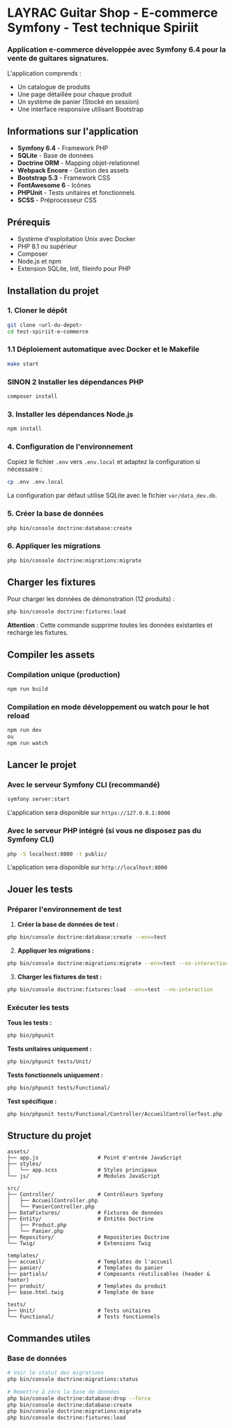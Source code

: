 # LAYRAC Guitar Shop - E-commerce Symfony - Test technique Spiriit

### Application e-commerce développée avec Symfony 6.4 pour la vente de guitares signatures.

L'application comprends :
- Un catalogue de produits
- Une page détaillée pour chaque produit
- Un système de panier (Stocké en session)
- Une interface responsive utilisant Bootstrap

## Informations sur l'application

- **Symfony 6.4** - Framework PHP
- **SQLite** - Base de données
- **Doctrine ORM** - Mapping objet-relationnel
- **Webpack Encore** - Gestion des assets
- **Bootstrap 5.3** - Framework CSS
- **FontAwesome 6** - Icônes
- **PHPUnit** - Tests unitaires et fonctionnels
- **SCSS** - Préprocesseur CSS

## Prérequis

- Système d'exploitation Unix avec Docker
- PHP 8.1 ou supérieur
- Composer
- Node.js et npm
- Extension SQLite, Intl, fileinfo pour PHP

## Installation du projet

### 1. Cloner le dépôt

```bash
git clone <url-du-depot>
cd test-spiriit-e-commerce
```

### 1.1 Déploiement automatique avec Docker et le Makefile

```bash
make start
```

### SINON 2 Installer les dépendances PHP

```bash
composer install
```

### 3. Installer les dépendances Node.js

```bash
npm install
```

### 4. Configuration de l'environnement

Copiez le fichier `.env` vers `.env.local` et adaptez la configuration si nécessaire :

```bash
cp .env .env.local
```

La configuration par défaut utilise SQLite avec le fichier `var/data_dev.db`.

### 5. Créer la base de données

```bash
php bin/console doctrine:database:create
```

### 6. Appliquer les migrations

```bash
php bin/console doctrine:migrations:migrate
```

## Charger les fixtures

Pour charger les données de démonstration (12 produits) :

```bash
php bin/console doctrine:fixtures:load
```

**Attention** : Cette commande supprime toutes les données existantes et recharge les fixtures.

## Compiler les assets

### Compilation unique (production)

```bash
npm run build
```

### Compilation en mode développement ou watch pour le hot reload

```bash
npm run dev
ou
npm run watch
```

## Lancer le projet

### Avec le serveur Symfony CLI (recommandé)

```bash
symfony server:start
```

L'application sera disponible sur `https://127.0.0.1:8000`

### Avec le serveur PHP intégré (si vous ne disposez pas du Symfony CLI)

```bash
php -S localhost:8000 -t public/
```

L'application sera disponible sur `http://localhost:8000`

## Jouer les tests

### Préparer l'environnement de test

1. **Créer la base de données de test :**
```bash
php bin/console doctrine:database:create --env=test
```

2. **Appliquer les migrations :**
```bash
php bin/console doctrine:migrations:migrate --env=test --no-interaction
```

3. **Charger les fixtures de test :**
```bash
php bin/console doctrine:fixtures:load --env=test --no-interaction
```

### Exécuter les tests

**Tous les tests :**
```bash
php bin/phpunit
```

**Tests unitaires uniquement :**
```bash
php bin/phpunit tests/Unit/
```

**Tests fonctionnels uniquement :**
```bash
php bin/phpunit tests/Functional/
```

**Test spécifique :**
```bash
php bin/phpunit tests/Functional/Controller/AccueilControllerTest.php
```

## Structure du projet

```
assets/
├── app.js                   # Point d'entrée JavaScript
├── styles/           
│   └── app.scss             # Styles principaux
└── js/                      # Modules JavaScript

src/
├── Controller/              # Contrôleurs Symfony
│   ├── AccueilController.php
│   └── PanierController.php
├── DataFixtures/            # Fixtures de données
├── Entity/                  # Entités Doctrine
│   ├── Produit.php
│   └── Panier.php
├── Repository/              # Repositories Doctrine
└── Twig/                    # Extensions Twig

templates/
├── accueil/                 # Templates de l'accueil
├── panier/                  # Templates du panier
├── partials/                # Composants réutilisables (header & footer)
├── produit/                 # Templates du produit
├── base.html.twig           # Template de base

tests/
├── Unit/                    # Tests unitaires
└── Functional/              # Tests fonctionnels
```

## Commandes utiles

### Base de données

```bash
# Voir le statut des migrations
php bin/console doctrine:migrations:status

# Remettre à zéro la base de données
php bin/console doctrine:database:drop --force
php bin/console doctrine:database:create
php bin/console doctrine:migrations:migrate
php bin/console doctrine:fixtures:load
```
